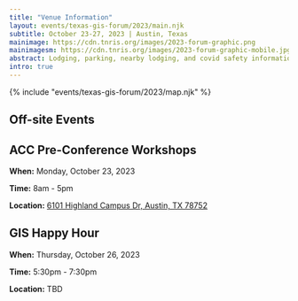 ```yaml
---
title: "Venue Information"
layout: events/texas-gis-forum/2023/main.njk
subtitle: October 23-27, 2023 | Austin, Texas
mainimage: https://cdn.tnris.org/images/2023-forum-graphic.png
mainimagesm: https://cdn.tnris.org/images/2023-forum-graphic-mobile.jpg
abstract: Lodging, parking, nearby lodging, and covid safety information.
intro: true
---
```

<head>
<link rel="preconnect" href="https://fonts.googleapis.com">
<link rel="preconnect" href="https://fonts.gstatic.com" crossorigin>
<link href="https://fonts.googleapis.com/css2?family=DM+Sans:ital,wght@0,400;0,500;0,700;1,400;1,500;1,700&display=swap" rel="stylesheet">
</head>

<section>
  <div>
      {% include "events/texas-gis-forum/2023/map.njk" %}
  </div>
  <div>
  <h1 class="forum-2022-h1">Off-site Events</h1>
  <h2 class="forum-2022-h2">ACC Pre-Conference Workshops</h2>
  <p><strong>When:</strong> Monday, October 23, 2023</p>
  <p><strong>Time:</strong> 8am - 5pm</p>
  <p><strong>Location:</strong> <a href="https://www.google.com/maps/place/Building+2000,+6101+Highland+Campus+Dr,+Austin,+TX+78752/@30.3260654,-97.7165517,17z/data=!3m1!4b1!4m6!3m5!1s0x8644cb990f2350ef:0x695e5ebd749a3014!8m2!3d30.3260654!4d-97.714363!16s%2Fg%2F11tmj_s64c" target="_blank">6101 Highland Campus Dr, Austin, TX 78752</a></p>
  <h2 class="forum-2022-h2">GIS Happy Hour</h2>
  <p><strong>When:</strong> Thursday, October 26, 2023</p>
  <p><strong>Time:</strong> 5:30pm - 7:30pm</p>
  <p><strong>Location:</strong> TBD</p>
  </div>
</section>
